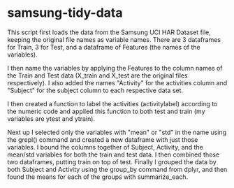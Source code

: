 # samsung-tidy-data

This script first loads the data from the Samsung UCI HAR Dataset file, keeping the original file names as variable names. There are 3 dataframes for Train, 3 for Test, and a dataframe of Features (the names of the variables). 

I then name the variables by applying the Features to the column names of the Train and Test data (X_train and X_test are the original files respectively). I also added the names "Activity" for the activities column and "Subject" for the subject column to each respective data set.

I then created a function to label the activities (activitylabel) according to the numeric code and applied this function to both test and train (my variables are ytest and ytrain). 

Next up I selected only the variables with "mean" or "std" in the name using the grepl() command and created a new dataframe with just those variables. I bound the columns together of Subject, Activity, and the mean/std variables for both the train and test data. I then combined those two dataframes, putting train on top of test. Finally I grouped the data by both Subject and Activity using the group_by command from dplyr, and then found the means for each of the groups with summarize_each.
